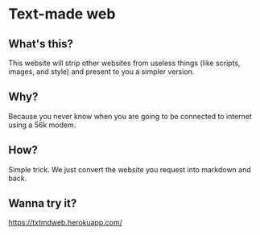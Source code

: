 # Text-made web

## What's this?
This website will strip other websites from useless things (like scripts, images, and style) and present to you a simpler version.

## Why?
Because you never know when you are going to be connected to internet using a 56k modem.

## How?
Simple trick. We just convert the website you request into markdown and back.

## Wanna try it?
https://txtmdweb.herokuapp.com/
